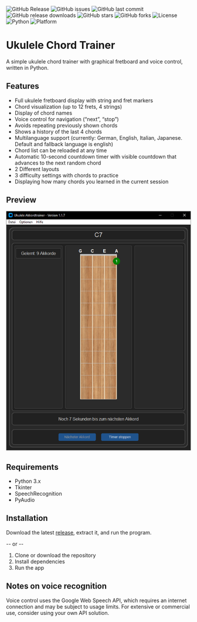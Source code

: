 ![GitHub Release](https://img.shields.io/github/v/release/Ma-Ko-dev/UkuleleAkkordtrainer?style=flat-square)
![GitHub issues](https://img.shields.io/github/issues/Ma-Ko-dev/UkuleleAkkordtrainer?style=flat-square)
![GitHub last commit](https://img.shields.io/github/last-commit/Ma-Ko-dev/UkuleleAkkordtrainer?style=flat-square)
![GitHub release downloads](https://img.shields.io/github/downloads/Ma-Ko-dev/UkuleleAkkordtrainer/total)
![GitHub stars](https://img.shields.io/github/stars/Ma-Ko-dev/UkuleleAkkordtrainer?style=flat-square)
![GitHub forks](https://img.shields.io/github/forks/Ma-Ko-dev/UkuleleAkkordtrainer?style=flat-square)
![License](https://img.shields.io/github/license/Ma-Ko-dev/UkuleleAkkordtrainer)
![Python](https://img.shields.io/badge/python-3.x-blue)
![Platform](https://img.shields.io/badge/platform-Windows-blue)


# Ukulele Chord Trainer

A simple ukulele chord trainer with graphical fretboard and voice control, written in Python.

## Features

- Full ukulele fretboard display with string and fret markers
- Chord visualization (up to 12 frets, 4 strings)
- Display of chord names
- Voice control for navigation (“next”, “stop”)
- Avoids repeating previously shown chords
- Shows a history of the last 4 chords
- Multilanguage support (currently: German, English, Italian, Japanese. Default and fallback language is english)
- Chord list can be reloaded at any time
- Automatic 10-second countdown timer with visible countdown that advances to the next random chord
- 2 Different layouts
- 3 difficulty settings with chords to practice
- Displaying how many chords you learned in the current session

## Preview

<p align="center">
  <img src="assets/previews/preview_v1.1.7.png" alt="Preview of the Ukulele Chord Trainer" width="600">
</p>

## Requirements

- Python 3.x  
- Tkinter  
- SpeechRecognition  
- PyAudio  

## Installation

Download the latest [release](https://github.com/Ma-Ko-dev/UkuleleAkkordtrainer/releases/latest), extract it, and run the program.

-- or --

1. Clone or download the repository  
2. Install dependencies  
3. Run the app  

## Notes on voice recognition

Voice control uses the Google Web Speech API, which requires an internet connection and may be subject to usage limits. For extensive or commercial use, consider using your own API solution.
